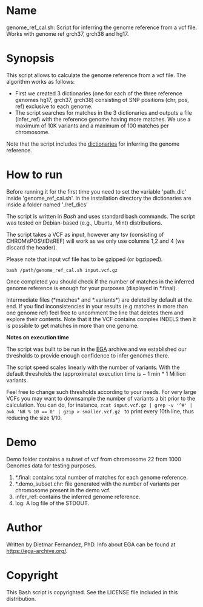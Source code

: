 # Name

genome_ref_cal.sh: Script for inferring the genome reference from a vcf file. Works with genome ref grch37, grch38 and hg17.

# Synopsis

This script allows to calculate the genome reference from a vcf file. The algorithm works as follows:

   *	First we created 3 dictionaries (one for each of the three reference genomes hg17, grch37, grch38) consisting of SNP positions (chr, pos, ref) exclusive to each genome.
   *	The script searches for matches in the 3 dictionaries and outputs a file (infer_ref) with the reference genome having more matches.  We use a maximum of 10K variants and a maximum of 100 matches per chromosome.

Note that the script includes the [dictionaries](https://github.com/mrueda/EGA_genomeref/tree/main/ref_dics) for inferring the genome reference.


# How to run

Before running it for the first time you need to set the variable 'path_dic' inside 'genome_ref_cal.sh'.
In the installation directory the dictionaries are inside a folder named './ref_dics'

The script is written in _Bash_ and uses standard bash commands. The script was tested on Debian-based (e.g., Ubuntu, Mint) distributions.

The script takes a VCF as input, however any tsv (consisting of CHROM\tPOS\tID\tREF) will work as we only use columns 1,2 and 4 (we discard the header).

Please note that input vcf file has to be gzipped (or bgzipped).


```
bash /path/genome_ref_cal.sh input.vcf.gz
```

Once completed you should check if the number of matches in the inferred genome reference is enough for your purposes (displayed in \*.final). 

Intermediate files (\*matches\* and \*.variants\*) are deleted by default at the end. If you find inconsistencies in your results (e.g matches in more than one genome ref) feel free to uncomment the line that deletes them and explore their contents. Note that it the VCF contains complex INDELS then it is possible to get matches in more than one genome.


**Notes on execution time**

The script was built to be run in the [EGA](https://ega-archive.org) archive and we established our thresholds to provide enough confidence to infer genomes there. 

The script speed scales linearly with the number of variants. With the default thresholds the (approximate) execution time is ~ 1 min * 1 Million variants.

Feel free to change such thresholds according to your needs. For very large VCFs you may want to downsample the number of variants a bit prior to the calculation. You can do, for instance, ```zcat input.vcf.gz | grep -v '^#' | awk 'NR % 10 == 0' | gzip > smaller.vcf.gz ``` to print every 10th line, thus reducing the size 1/10.


# Demo

Demo folder contains a subset of vcf from chromosome 22 from 1000 Genomes data for testing purposes.

1. \*.final: contains total number of matches for each genome reference.
2. \*.demo_subset.chr: file generated with the number of variants per chromosome present in the demo vcf.
4. infer_ref: contains the inferred genome reference.
5. log: A log file of the STDOUT.

# Author

Written by Dietmar Fernandez, PhD. Info about EGA can be found at https://ega-archive.org/.


# Copyright

This Bash script is copyrighted. See the LICENSE file included in this distribution.
